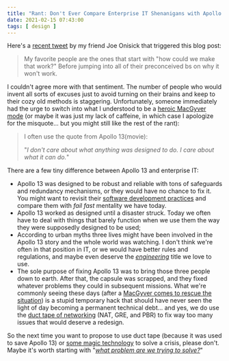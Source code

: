 ```yaml
---
title: "Rant: Don't Ever Compare Enterprise IT Shenanigans with Apollo 13"
date: 2021-02-15 07:43:00
tags: [ design ]
---
```

Here's a [recent tweet](https://twitter.com/JoeOnisick/status/1356975753003294727) by my friend Joe Onisick that triggered this blog post:

> My favorite people are the ones that start with "how could we make that work?" Before jumping into all of their preconceived bs on why it won't work.

I couldn't agree more with that sentiment. The number of people who would invent all sorts of excuses just to avoid turning on their brains and keep to their cozy old methods is staggering. Unfortunately, someone immediately had the urge to switch into what I understood to be a [heroic MacGyver mode](/2013/08/temper-your-macgyver-streak/) (or maybe it was just my lack of caffeine, in which case I apologize for the misquote... but you might still like the rest of the rant):
<!--more-->
> I often use the quote from Apollo 13(movie):
>
> "*I don't care about what anything was designed to do. I care about what it can do.*"

There are a few tiny difference between Apollo 13 and enterprise IT:

* Apollo 13 was designed to be robust and reliable with tons of safeguards and redundancy mechanisms, or they would have no chance to fix it. You might want to revisit their [software development practices](https://www.synopsys.com/blogs/software-security/apollo-11-software-development/) and compare them with *fail fast* mentality we have today.
* Apollo 13 worked as designed until a disaster struck. Today  we often have to deal with things that barely function when we use them the way they were supposedly designed to be used;
* According to urban myths three lives might have been involved in the Apollo 13 story and the whole world was watching. I don't think we're often in that position in IT, or we would have better rules and regulations, and maybe even deserve the *[engineering](/2018/01/how-to-become-better-networking-engineer/)* title we love to use.
* The sole purpose of fixing Apollo 13 was to bring those three people down to earth. After that, the capsule was scrapped, and they fixed whatever problems they could in subsequent missions. What we're commonly seeing these days (after a [MacGyver comes to rescue the situation](/2013/04/this-is-what-makes-networking-so-complex/)) is a stupid temporary hack that should have never seen the light of day becoming a permanent technical debt... and yes, we do use the [duct tape of networking](/2015/06/software-defined-wanwell-orchestrated/) (NAT, GRE, and PBR) to fix way too many issues that would deserve a redesign.

So the next time you want to propose to use duct tape (because it was used to save Apollo 13) or [some magic technology](/2020/09/business-needs-excuses/) to solve a crisis, please don't. Maybe it's worth starting with "*[what problem are we trying to solve?](/2013/01/long-distance-vmotion-stretched-ha/)*"
